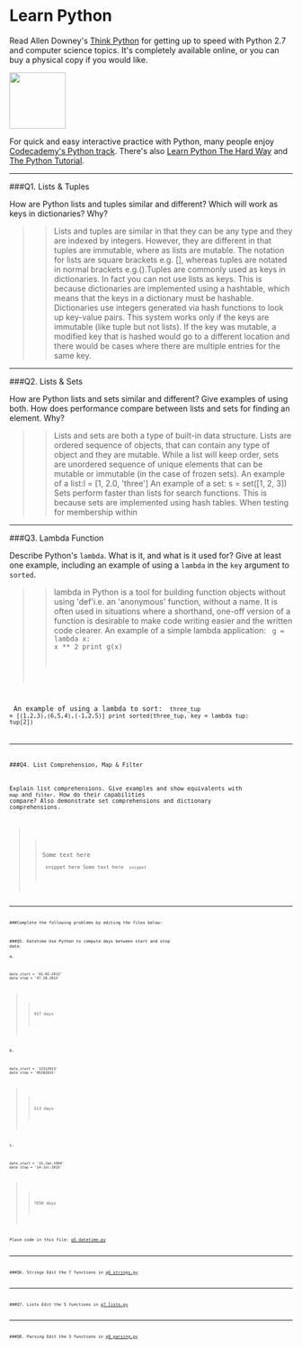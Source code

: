 # Learn Python

Read Allen Downey's [Think Python](http://www.greenteapress.com/thinkpython/) for getting up to speed with Python 2.7 and computer science topics. It's completely available online, or you can buy a physical copy if you would like.

<a href="http://www.greenteapress.com/thinkpython/"><img src="img/think_python.png" style="width: 100px;" target="_blank"></a>

For quick and easy interactive practice with Python, many people enjoy [Codecademy's Python track](http://www.codecademy.com/en/tracks/python). There's also [Learn Python The Hard Way](http://learnpythonthehardway.org/book/) and [The Python Tutorial](https://docs.python.org/2/tutorial/).

---

###Q1. Lists &amp; Tuples

How are Python lists and tuples similar and different? Which will work as keys in dictionaries? Why?

>> Lists and tuples are similar in that they can be any type and they are indexed by integers. However, they are different in that tuples are immutable, where as lists are mutable. The notation for lists are square brackets e.g. [], whereas tuples are notated in normal brackets e.g.().Tuples are commonly used as keys in dictionaries. In fact you can not use lists as keys. This is because dictionaries are implemented using a hashtable, which means that the keys in a dictionary must be hashable. Dictionaries use integers generated via hash functions to look up key-value pairs. This system works only if the keys are immutable (like tuple but not lists). If the key was mutable, a modified key that is hashed would go to a different location and there would be cases where there are multiple entries for the same key.
---

###Q2. Lists &amp; Sets

How are Python lists and sets similar and different? Give examples of using both. How does performance compare between lists and sets for finding an element. Why?

>> Lists and sets are both a type of built-in data structure. Lists are ordered sequence of objects, that can contain any type of object and they are mutable.  While a list will keep order, sets are unordered sequence of unique elements that can be mutable or immutable (in the case of frozen sets). An example of a list:l = [1, 2.0, 'three'] An example of a set: s = set([1, 2, 3])	
>> Sets perform faster than lists for search functions. This is because sets are implemented using hash tables. When testing for membership within 

---

###Q3. Lambda Function

Describe Python's `lambda`. What is it, and what is it used for? Give at least one example, including an example of using a `lambda` in the `key` argument to `sorted`.

>> <blockquotes> lambda in Python is a tool for building function objects without using 'def'i.e. an 'anonymous' function, without a name. It is often used in situations where a shorthand, one-off version of a function is desirable to make code writing easier and the written code clearer.
An example of a simple lambda application:
<code> g = lambda x: x ** 2
print g(x)
      
<blockquotes> An example of using a lambda to sort:
<code> three_tup = [(1,2,3),(6,5,4),(-1,2,5)]
print sorted(three_tup, key = lambda tup: tup[2])

---

###Q4. List Comprehension, Map &amp; Filter

Explain list comprehensions. Give examples and show equivalents with `map` and `filter`. How do their capabilities compare? Also demonstrate set comprehensions and dictionary comprehensions.

>> Some text here	          
<code> snippet here
Some text here
<code> snippet

---

###Complete the following problems by editing the files below:

###Q5. Datetime
Use Python to compute days between start and stop date.   
a.  

```
date_start = '01-02-2013'    
date_stop = '07-28-2015'
```

>> 937 days	

b.  
```
date_start = '12312013'  
date_stop = '05282015'  
```

>> 513 days

c.  
```
date_start = '15-Jan-1994'      
date_stop = '14-Jul-2015'  
```

>> 7850 days

Place code in this file: [q5_datetime.py](python/q5_datetime.py)

---

###Q6. Strings
Edit the 7 functions in [q6_strings.py](python/q6_strings.py)

---

###Q7. Lists
Edit the 5 functions in [q7_lists.py](python/q7_lists.py)

---

###Q8. Parsing
Edit the 3 functions in [q8_parsing.py](python/q8_parsing.py)





